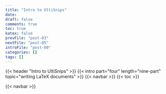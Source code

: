 ```yaml
---
title: "Intro to UltiSnips"
date:
draft: false
comments: true
toc: true
katex: false
prevFile: "post-03"
nextFile: "post-05"
introFile: "post-00"
categories: []
tags: []
---
```


{{< header "Intro to UltiSnips" >}}
{{< intro part="four" length="nine-part" topic="writing LaTeX documents" >}}
{{< navbar >}}
{{< toc >}}

{{< navbar >}}

